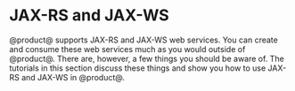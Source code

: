 # JAX-RS and JAX-WS [](id=jax-rs-and-jax-ws)

@product@ supports JAX-RS and JAX-WS web services. You can create and consume 
these web services much as you would outside of @product@. There are, however, 
a few things you should be aware of. The tutorials in this section discuss these 
things and show you how to use JAX-RS and JAX-WS in @product@. 

